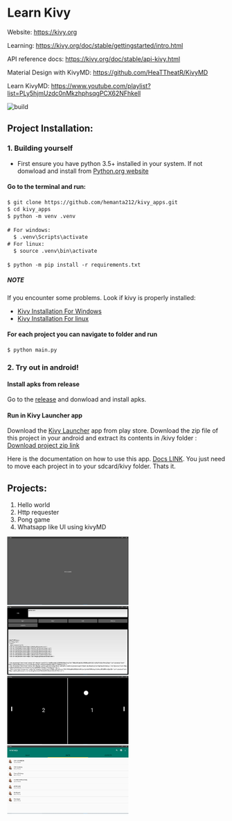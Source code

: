# Learn Kivy
Website: https://kivy.org

Learning: https://kivy.org/doc/stable/gettingstarted/intro.html

API reference docs: https://kivy.org/doc/stable/api-kivy.html

Material Design with KivyMD: https://github.com/HeaTTheatR/KivyMD

Learn KivyMD: https://www.youtube.com/playlist?list=PLy5hjmUzdc0nMkzhphsqgPCX62NFhkell

![build](https://github.com/hemanta212/kivy_apps/workflows/Build/badge.svg)

## Project Installation:
### 1. Building yourself
- First ensure you have python 3.5+ installed in your system. If not donwload and install from [Python.org website](https://python.org/downloads)

#### Go to the terminal and run:
```
$ git clone https://github.com/hemanta212/kivy_apps.git
$ cd kivy_apps
$ python -m venv .venv 

# For windows:
  $ .venv\Scripts\activate
# For linux:
  $ source .venv\bin\activate

$ python -m pip install -r requirements.txt
```

##### NOTE
If you encounter some problems. Look if kivy is properly installed:
* [Kivy Installation For Windows](https://kivy.org/doc/stable/installation/installation-windows.html)
* [Kivy Installation For linux](https://kivy.org/doc/stable/installation/installation-linux.html)

#### For each project you can navigate to folder and run
```
$ python main.py
```

### 2. Try out in android!
#### Install apks from release
Go to the [release](https://github.com/hemanta212/kivy_apps/releases/latest) and donwload and install apks.

#### Run in Kivy Launcher app
Download the [Kivy Launcher](https://play.google.com/store/apps/details?id=org.kivy.pygame&hl=en_US) app from play store.
Download the zip file of this project in your android and extract its contents in <internal storage>/kivy folder : [Download project zip link](https://github.com/hemanta212/kivy_apps/archive/master.zip)

Here is the documentation on how to use this app. [Docs LINK](https://kivy.org/doc/stable/guide/packaging-android.html#packaging-your-application-for-the-kivy-launcher). You just need to move each project in to your sdcard/kivy folder. Thats it.

## Projects:
1. Hello world
2. Http requester
3. Pong game
4. Whatsapp like UI using kivyMD

<img src="images/hello_world.png" width="280"/> <img src="images/http_requester.png" width="280"/> <img src="images/pong.png" width="280" /><img src="images/whatsappui.png" width="280" />
